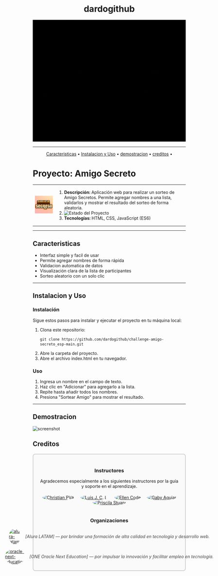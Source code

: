 <h1 align="center">dardogithub</h1>

<p align="center">
  <img src="media/dardogithub.gif" alt="dardogithub" width="760" height="400" />
</p>

---
</p>
<p align="center">
  <a href="#Caracteristicas">Caracteristicas</a> •
  <a href="#instalacion-y-uso">Instalacion y Uso</a> •
  <a href="#demostracion">demostracion</a> •
  <a href="#creditos">creditos</a> •
</p>
<p align="center">
  
# Proyecto: Amigo Secreto 

<table>
  <tr>
    <td>
      <img src="media/amigoSecreto.png" alt="Logo del Proyecto" width="200">
    </td>
    <td>
      <ol>
        <li>
          <strong>Descripción:</strong>  
          Aplicación web para realizar un sorteo de Amigo Secretos.  
          Permite agregar nombres a una lista, validarlos y mostrar el resultado del sorteo de forma aleatoria.
        </li>
        <li>
          <strong></strong>  
          <img src="https://img.shields.io/badge/Estado-en%20desarrollo-yellow" alt="Estado del Proyecto">
        </li>
        <li>
          <strong>Tecnologías:</strong> HTML, CSS, JavaScript (ES6)
        </li>
      </ol>
    </td>
  </tr>
</table>


---

## Caracteristicas

- Interfaz simple y facil de usar
- Permite agregar nombres de forma rápida
- Validacion automatica de datos
- Visualización clara de la lista de participantes
- Sorteo aleatorio con un solo clic

---

## Instalacion y Uso

### Instalación

Sigue estos pasos para instalar y ejecutar el proyecto en tu máquina local:

1. Clona este repositorio:
   ```
   git clone https://github.com/dardogithub/challenge-amigo-secreto_esp-main.git
2. Abre la carpeta del proyecto.
3. Abre el archivo index.html en tu navegador.

### Uso

1. Ingresa un nombre en el campo de texto.
3. Haz clic en "Adicionar" para agregarlo a la lista.
4. Repite hasta añadir todos los nombres.
5. Presiona "Sortear Amigo" para mostrar el resultado.

---

## Demostracion

<p align="center">
  
![screenshot](media/demostracion.gif)
</p>                   

<p align="center">
  
## Creditos

<div style="border: 2px solid #ccc; border-radius: 8px; padding: 20px; margin: 20px auto; max-width: 700px; background-color: #fafafa;">

  <h3 style="text-align: center;">Instructores</h3>
  <p style="text-align: center; max-width: 600px; margin: 0 auto 20px auto;">
    Agradecemos especialmente a los siguientes instructores por la guía y soporte en el aprendizaje.
  </p>
  <p style="text-align: center; margin-bottom: 40px;">
    <a href="https://github.com/christianpva" target="_blank" style="display: inline-block; margin: 0 8px;">
      <img src="https://avatars.githubusercontent.com/u/29123800?v=4&s=100" alt="Christian PVA" width="60" height="60" style="border-radius: 50%;">
    </a>
    <a href="https://github.com/ljcl79" target="_blank" style="display: inline-block; margin: 0 8px;">
      <img src="https://avatars.githubusercontent.com/u/4803845?v=4&s=100" alt="Luis J. C. L." width="60" height="60" style="border-radius: 50%;">
    </a>
    <a href="https://github.com/Ellen-code" target="_blank" style="display: inline-block; margin: 0 8px;">
      <img src="https://avatars.githubusercontent.com/u/71970858?v=4&s=100" alt="Ellen Code" width="60" height="60" style="border-radius: 50%;">
    </a>
    <a href="https://www.linkedin.com/in/gabyaguiar/" target="_blank" style="display: inline-block; margin: 0 8px;">
      <img src="https://www.gravatar.com/avatar/3aec5def2fade956e2fef2bf0360d196.png?r=PG&size=100x100&date=2025-08-11&d=https%3A%2F%2Fapp.aluracursos.com%2Fassets%2Fimages%2Fforum%2Favatar_g.png" alt="Gaby Aguiar" width="60" height="60" style="border-radius: 50%;">
    </a>
    <a href="https://www.linkedin.com/in/priscilastuani/" target="_blank" style="display: inline-block; margin: 0 8px;">
      <img src="https://cdn2.gnarususercontent.com.br/6/407544/74b1e355-698c-4676-aaba-f01525ee8a83.png?width=100&height=100&aspect_ratio=1:1" alt="Priscila Stuani" width="60" height="60" style="border-radius: 50%;">
    </a>
  </p>

  <h3 style="text-align: center;">Organizaciones</h3>

<div style="display: flex; align-items: center; justify-content: center; margin-bottom: 15px;">
  <a href="https://www.linkedin.com/school/alura-latam/?originalSubdomain=br" target="_blank" style="display: inline-block; margin-right: 15px;">
    <img src="https://media.licdn.com/dms/image/v2/D4D0BAQGxDpCf6Cm0xQ/company-logo_200_200/company-logo_200_200/0/1701180993504/alura_latam_logo?e=1758153600&v=beta&t=czWE74lMguetJ2nv_0sJYRqpCFFI0l_fL-sfqIxaXe8" 
         alt="alura-latam" width="60" height="60" style="border-radius: 50%;">
  </a>
  <span style="color: #444444; font-style: italic; user-select: none; white-space: nowrap; font-size: 14px;">
    [Alura LATAM] — por brindar una formación de alta calidad en tecnología y desarrollo web.
  </span>
</div>

<div style="display: flex; align-items: center; justify-content: center;">
  <a href="https://www.oracle.com/latam/education/oracle-next-education/" target="_blank" style="display: inline-block; margin-right: 15px;">
    <img src="https://www.oracle.com/a/ocom/img/rh03-one-logo-with-slogan-lad.png" 
         alt="oracle-next-education" width="60" height="60" style="border-radius: 50%;">
  </a>
  <span style="color: #444444; font-style: italic; user-select: none; white-space: nowrap; font-size: 14px;">
    [ONE Oracle Next Education] — por impulsar la innovación y facilitar empleo en tecnología.
  </span>
</div>

